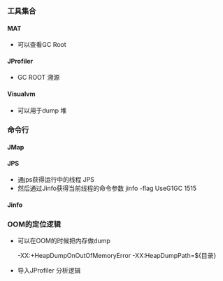 ### 工具集合

#### MAT

- 可以查看GC Root



#### JProfiler

- GC ROOT 溯源

#### Visualvm

- 可以用于dump 堆



### 命令行



#### JMap



#### JPS

- 通jps获得运行中的线程 JPS
- 然后通过Jinfo获得当前线程的命令参数  jinfo -flag UseG1GC 1515

#### Jinfo



### OOM的定位逻辑

- 可以在OOM的时候把内存做dump

  -XX:+HeapDumpOnOutOfMemoryError -XX:HeapDumpPath=${目录}

- 导入JProfiler 分析逻辑



